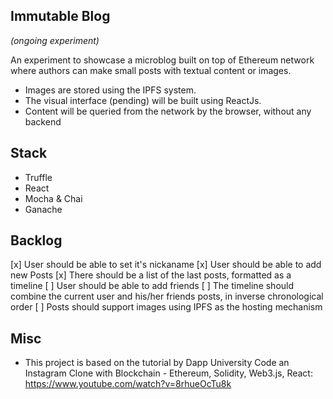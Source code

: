 ## Immutable Blog

*(ongoing experiment)*

An experiment to showcase a microblog built on top of Ethereum network where authors can make small posts with textual content or images.
- Images are stored using the IPFS system.
- The visual interface (pending) will be built using ReactJs.
- Content will be queried from the network by the browser, without any backend

## Stack
- Truffle
- React
- Mocha & Chai
- Ganache

## Backlog
[x] User should be able to set it's nickaname
[x] User should be able to add new Posts
[x] There should be a list of the last posts, formatted as a timeline
[ ] User should be able to add friends
[ ] The timeline should combine the current user and his/her friends posts, in inverse chronological order
[ ] Posts should support images using IPFS as the hosting mechanism

## Misc
- This project is based on the tutorial by Dapp University Code an Instagram Clone with Blockchain - Ethereum, Solidity, Web3.js, React: https://www.youtube.com/watch?v=8rhueOcTu8k

